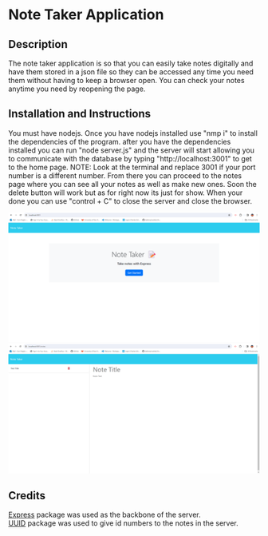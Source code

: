 # Note Taker Application

## Description

The note taker application is so that you can easily take notes digitally and have them stored in a json file so they can be accessed any time you need them without having to keep a browser open. You can check your notes anytime you need by reopening the page.

## Installation and Instructions

You must have nodejs. Once you have nodejs installed use "nmp i" to install the dependencies of the program. after you have the dependencies installed you can run "node server.js" and the server will start allowing you to communicate with the database by typing "http://localhost:3001" to get to the home page. NOTE: Look at the terminal and replace 3001 if your port number is a different number. From there you can proceed to the notes page where you can see all your notes as well as make new ones. Soon the delete button will work but as for right now its just for show. When your done you can use "control + C" to close the server and close the browser.

![alt text](./images/Screenshot%202024-01-14%20131448.png) 
![alt text](./images/Screenshot%202024-01-14%20131428.png)

## Credits

[Express](https://expressjs.com/) package was used as the backbone of the server. <br />
[UUID](https://www.npmjs.com/package/uuid) package was used to give id numbers to the notes in the server.
